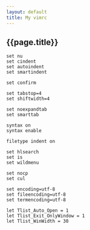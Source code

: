 ```yaml
---
layout: default
title: My vimrc
---
```


{{page.title}}
-------------------
		
	set nu
	set cindent 
	set autoindent
	set smartindent
	
	set confirm
	
	set tabstop=4
	set shiftwidth=4
	
	set noexpandtab
	set smarttab
	
	syntax on
	syntax enable
	
	filetype indent on
	
	set hlsearch
	set is
	set wildmenu
	
	set nocp
	set cul
	
	set encoding=utf-8
	set fileencoding=utf-8
	set termencoding=utf-8
	
	let Tlist_Auto_Open = 1
	let Tlist_Exit_OnlyWindow = 1
	let Tlist_WinWidth = 30
